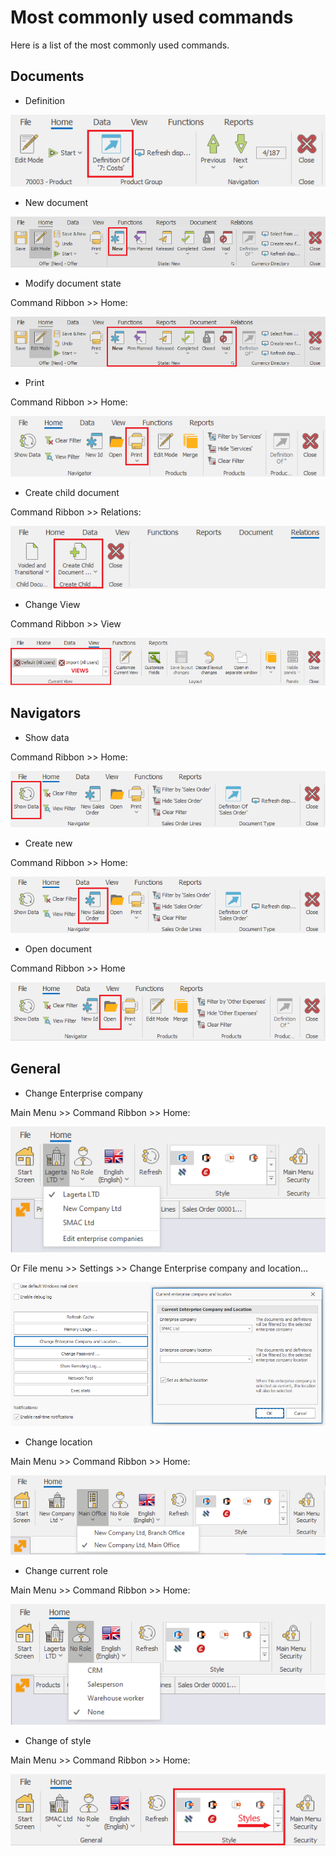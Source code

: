 # Most commonly used commands

Here is a list of the most commonly used commands.

## Documents  

- Definition

![Definition](pictures/definition-of.png)
    
- New document   

![New document](pictures/new-document.png)

- Modify document state

Command Ribbon >> Home:

![Modify document](pictures/modify-document.png)
 
- Print 

Command Ribbon >> Home:

![Print](pictures/print.png)
 
- Create child document

Command Ribbon >> Relations:

![Create child document](pictures/create-child.png)

- Change View

Command Ribbon >> View

![Change view](pictures/views.png)

## Navigators

- Show data

Command Ribbon >> Home:
 
![Show data](pictures/show-data.png)

- Create new

Command Ribbon >> Home:

![Create new sales order](pictures/new-sales-order.png)

- Open document

Command Ribbon >> Home

![Open document](pictures/open.png)

## General

- Change Enterprise company

Main Menu >> Command Ribbon >> Home:

![Change Enterprise company](pictures/change-company.png)

Or File menu >> Settings >> Change Enterprise company and location…

![Change Enterprise company from Settings](pictures/settings-change-company.png)
 
- Change location

Main Menu >> Command Ribbon >> Home:

![Change location](pictures/change-location.png)
 
- Change current role

Main Menu >> Command Ribbon >> Home: 

![Change Role](pictures/change-role.png)

- Change of style

Main Menu >> Command Ribbon >> Home: 
 
![Change of style](pictures/style.png)
